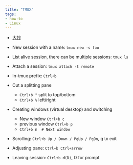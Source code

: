 ```yaml
---
title: "TMUX"
tags:
- how-to
- Linux
---
```


- [大抄](http://www.dayid.org/comp/tm.html)
- New session with a name: `tmux new -s foo`
- List alive session, there can be multiple sessions: `tmux ls`
- Attach a session: `tmux attach -t remote`

- In-tmux prefix: `Ctrl+b`
- Cut a splitting pane
    - `Ctrl+b "`  split to top/bottom
    - `Ctrl+b %`  left/right
- Creating windows (virtual desktop) and switching
     * New window `Ctrl+b c`
     * previous window `Ctrl+b p`
     * `Ctrl+b n  # Next window`
- Scrolling: `Ctrl+b Up / Down / PgUp / PgDn`, q to exit
- Adjusting pane: `Ctrl+b Ctrl+arrow`
- Leaving session: `Ctrl+b d(D)`, D for prompt